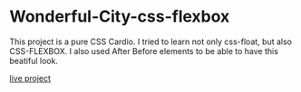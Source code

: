 # Wonderful-City-css-flexbox

This project is a pure CSS Cardio. I tried to learn not only css-float, but also CSS-FLEXBOX.
I also used After Before elements to be able to have this beatiful look.

[live project](https://cagrit.github.io/Wonderful-City-css-flexbox/)
